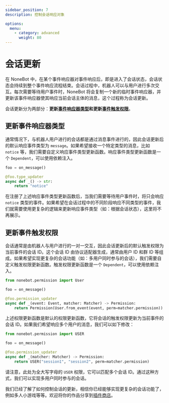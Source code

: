 ```yaml
---
sidebar_position: 7
description: 控制会话响应对象

options:
  menu:
    - category: advanced
      weight: 80
---
```


# 会话更新

在 NoneBot 中，在某个事件响应器对事件响应后，即是进入了会话状态，会话状态会持续到整个事件响应流程结束。会话过程中，机器人可以与用户进行多次交互。每次需要等待用户事件时，NoneBot 将会复制一个新的临时事件响应器，并更新该事件响应器使其响应当前会话主体的消息，这个过程称为会话更新。

会话更新分为两部分：**更新[事件响应器类型](./matcher.md#事件响应器类型)**和**更新[事件触发权限](./matcher.md#事件触发权限)**。

## 更新事件响应器类型

通常情况下，与机器人用户进行的会话都是通过消息事件进行的，因此会话更新后的默认响应事件类型为 `message`。如果希望接收一个特定类型的消息，比如 `notice` 等，我们需要自定义响应事件类型更新函数。响应事件类型更新函数是一个 `Dependent`，可以使用依赖注入。

```python {3-5}
foo = on_message()

@foo.type_updater
async def _() -> str:
    return "notice"
```

在注册了上述响应事件类型更新函数后，当我们需要等待用户事件时，将只会响应 `notice` 类型的事件。如果希望在会话过程中的不同阶段响应不同类型的事件，我们就需要使用更复杂的逻辑来更新响应事件类型（如：根据会话状态），这里将不再展示。

## 更新事件触发权限

会话通常是由机器人与用户进行的一对一交互，因此会话更新后的默认触发权限为当前事件的会话 ID。这个会话 ID 由协议适配器生成，通常由用户 ID 和群 ID 等组成。如果希望实现更复杂的会话功能（如：多用户同时参与的会话），我们需要自定义触发权限更新函数。触发权限更新函数是一个 `Dependent`，可以使用依赖注入。

```python {5-7}
from nonebot.permission import User

foo = on_message()

@foo.permission_updater
async def _(event: Event, matcher: Matcher) -> Permission:
    return Permission(User.from_event(event, perm=matcher.permission))
```

上述权限更新函数是默认的权限更新函数，它将会话的触发权限更新为当前事件的会话 ID。如果我们希望响应多个用户的消息，我们可以如下修改：

```python {5-7}
from nonebot.permission import USER

foo = on_message()

@foo.permission_updater
async def _(matcher: Matcher) -> Permission:
    return USER("session1", "session2", perm=matcher.permission)
```

请注意，此处为全大写字母的 `USER` 权限，它可以匹配多个会话 ID。通过这种方式，我们可以实现多用户同时参与的会话。

我们已经了解了如何控制会话的更新，相信你已经能够实现更复杂的会话功能了，例如多人小游戏等等。欢迎将你的作品分享到[插件商店](/store)。
